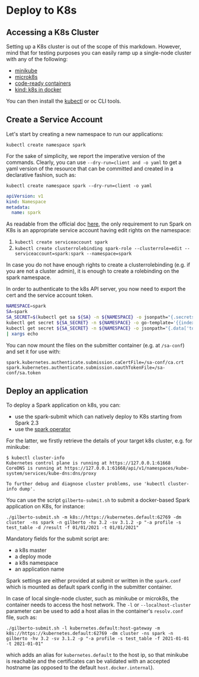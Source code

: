 # Deploy to K8s

## Accessing a K8s Cluster

Setting up a K8s cluster is out of the scope of this markdown.
However, mind that for testing purposes you can easily ramp up a single-node cluster with any of the following:
* [minikube](https://minikube.sigs.k8s.io/docs/start/)
* [microk8s](https://microk8s.io/)
* [code-ready containers](https://github.com/code-ready/crc)
* [kind: k8s in docker](https://kind.sigs.k8s.io/)

You can then install the [kubectl](https://kubernetes.io/docs/tasks/tools/) or oc CLI tools.

## Create a Service Account
Let's start by creating a new namespace to run our applications:

`kubectl create namespace spark`

For the sake of simplicity, we report the imperative version of the commands.
Clearly, you can use `--dry-run=client and -o yaml` to get a yaml version of the resource that can be committed and created in a declarative fashion, such as:

`kubectl create namespace spark --dry-run=client -o yaml`

```yaml
apiVersion: v1
kind: Namespace
metadata:
  name: spark
```

As readable from the official doc [here](https://spark.apache.org/docs/latest/running-on-kubernetes.html#rbac), the only requirement to run Spark on K8s is an appropriate service account having edit rights on the namespace:

1. `kubectl create serviceaccount spark`
2. `kubectl create clusterrolebinding spark-role --clusterrole=edit --serviceaccount=spark:spark --namespace=spark`

In case you do not have enough rights to create a clusterrolebinding (e.g. if you are not a cluster admin), it is enough to create a rolebinding on the spark namespace.

In order to authenticate to the k8s API server, you now need to export the cert and the service account token.

```bash
NAMESPACE=spark
SA=spark
SA_SECRET=$(kubectl get sa ${SA} -n ${NAMESPACE} -o jsonpath="{.secrets[].name}")
kubectl get secret ${SA_SECRET} -n ${NAMESPACE} -o go-template='{{index .data "ca.crt"}}' | base64 --decode > sa-conf/ca.crt
kubectl get secret ${SA_SECRET} -n ${NAMESPACE} -o jsonpath="{.data['token']}" | base64 --decode > sa-conf/sa.token
| xargs echo
```

You can now mount the files on the submitter container (e.g. at `/sa-conf`) and set it for use with:
```
spark.kubernetes.authenticate.submission.caCertFile=/sa-conf/ca.crt
spark.kubernetes.authenticate.submission.oauthTokenFile=/sa-conf/sa.token
```

## Deploy an application

To deploy a Spark application on k8s, you can:
* use the spark-submit which can natively deploy to K8s starting from Spark 2.3
* use the [spark operator](https://github.com/GoogleCloudPlatform/spark-on-k8s-operator)

For the latter, we firstly retrieve the details of your target k8s cluster, e.g. for minikube:
```
$ kubectl cluster-info
Kubernetes control plane is running at https://127.0.0.1:61668
CoreDNS is running at https://127.0.0.1:61668/api/v1/namespaces/kube-system/services/kube-dns:dns/proxy

To further debug and diagnose cluster problems, use 'kubectl cluster-info dump'.
```

You can use the script `gilberto-submit.sh` to submit a docker-based Spark application on K8s, for instance:

```
./gilberto-submit.sh -m k8s://https://kubernetes.default:62769 -dm cluster  -ns spark -n gilberto -hv 3.2 -sv 3.1.2 -p "-a profile -s test_table -d /result -f 01/01/2021 -t 01/01/2021"
```

Mandatory fields for the submit script are:
* a k8s master
* a deploy mode
* a k8s namespace
* an application name

Spark settings are either provided at submit or written in the `spark.conf` which is mounted as default spark config in the submitter container.

In case of local single-node cluster, such as minikube or microk8s, the container needs to access the host network.
The `-l` or `--localhost-cluster` parameter can be used to add a host alias in the container's `resolv.conf` file, such as:
```
./gilberto-submit.sh -l kubernetes.default:host-gateway -m k8s://https://kubernetes.default:62769 -dm cluster -ns spark -n gilberto -hv 3.2 -sv 3.1.2 -p "-a profile -s test_table -f 2021-01-01 -t 2021-01-01"
```

which adds an alias for `kubernetes.default` to the host ip, so that minikube is reachable and the certificates can be validated with an accepted hostname (as opposed to the default `host.docker.internal`).
